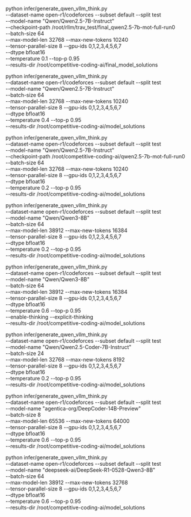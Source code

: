
python infer/generate_qwen_vllm_think.py \
  --dataset-name open-r1/codeforces --subset default --split test \
  --model-name "Qwen/Qwen2.5-7B-Instruct" \
  --checkpoint-path /root/rllm/trav_test/final_qwen2.5-7b-mot-full-run0 \
  --batch-size 64 \
  --max-model-len 32768 --max-new-tokens 10240 \
  --tensor-parallel-size 8 --gpu-ids 0,1,2,3,4,5,6,7 \
  --dtype bfloat16 \
  --temperature 0.1 --top-p 0.95 \
  --results-dir /root/competitive-coding-ai/final_model_solutions
  

python infer/generate_qwen_vllm_think.py \
  --dataset-name open-r1/codeforces --subset default --split test \
  --model-name "Qwen/Qwen2.5-7B-Instruct" \
  --batch-size 64 \
  --max-model-len 32768 --max-new-tokens 10240 \
  --tensor-parallel-size 8 --gpu-ids 0,1,2,3,4,5,6,7 \
  --dtype bfloat16 \
  --temperature 0.4 --top-p 0.95 \
  --results-dir /root/competitive-coding-ai/model_solutions

  python infer/generate_qwen_vllm_think.py \
  --dataset-name open-r1/codeforces --subset default --split test \
  --model-name "Qwen/Qwen2.5-7B-Instruct" \
  --checkpoint-path /root/competitive-coding-ai/qwen2.5-7b-mot-full-run0 \
  --batch-size 64 \
  --max-model-len 32768 --max-new-tokens 10240 \
  --tensor-parallel-size 8 --gpu-ids 0,1,2,3,4,5,6,7 \
  --dtype bfloat16 \
  --temperature 0.2 --top-p 0.95 \
  --results-dir /root/competitive-coding-ai/model_solutions

  python infer/generate_qwen_vllm_think.py \
  --dataset-name open-r1/codeforces --subset default --split test \
  --model-name "Qwen/Qwen3-8B" \
  --batch-size 64 \
  --max-model-len 38912 --max-new-tokens 16384 \
  --tensor-parallel-size 8 --gpu-ids 0,1,2,3,4,5,6,7 \
  --dtype bfloat16 \
  --temperature 0.2 --top-p 0.95 \
  --results-dir /root/competitive-coding-ai/model_solutions

python infer/generate_qwen_vllm_think.py \
  --dataset-name open-r1/codeforces --subset default --split test \
  --model-name "Qwen/Qwen3-8B" \
  --batch-size 64 \
  --max-model-len 38912 --max-new-tokens 16384 \
  --tensor-parallel-size 8 --gpu-ids 0,1,2,3,4,5,6,7 \
  --dtype bfloat16 \
  --temperature 0.6 --top-p 0.95 \
  --enable-thinking --explicit-thinking \
  --results-dir /root/competitive-coding-ai/model_solutions


  python infer/generate_qwen_vllm_think.py \
  --dataset-name open-r1/codeforces --subset default --split test \
  --model-name "Qwen/Qwen2.5-Coder-7B-Instruct" \
  --batch-size 24 \
  --max-model-len 32768 --max-new-tokens 8192 \
  --tensor-parallel-size 8 --gpu-ids 0,1,2,3,4,5,6,7 \
  --dtype bfloat16 \
  --temperature 0.2 --top-p 0.95 \
  --results-dir /root/competitive-coding-ai/model_solutions

  python infer/generate_qwen_vllm_think.py \
  --dataset-name open-r1/codeforces --subset default --split test \
  --model-name "agentica-org/DeepCoder-14B-Preview" \
  --batch-size 8 \
  --max-model-len 65536 --max-new-tokens 64000 \
  --tensor-parallel-size 8 --gpu-ids 0,1,2,3,4,5,6,7 \
  --dtype bfloat16 \
  --temperature 0.6 --top-p 0.95 \
  --results-dir /root/competitive-coding-ai/model_solutions

  python infer/generate_qwen_vllm_think.py \
  --dataset-name open-r1/codeforces --subset default --split test \
  --model-name "deepseek-ai/DeepSeek-R1-0528-Qwen3-8B" \
  --batch-size 64 \
  --max-model-len 38912 --max-new-tokens 32768 \
  --tensor-parallel-size 8 --gpu-ids 0,1,2,3,4,5,6,7 \
  --dtype bfloat16 \
  --temperature 0.6 --top-p 0.95 \
  --results-dir /root/competitive-coding-ai/model_solutions